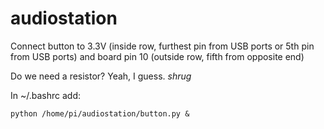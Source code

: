 # audiostation

Connect button to 3.3V (inside row, furthest pin from USB ports or 5th pin from USB ports) and board pin 10 (outside row, fifth from opposite end)

Do we need a resistor? Yeah, I guess. *shrug*

In ~/.bashrc add:
```
python /home/pi/audiostation/button.py &
```
